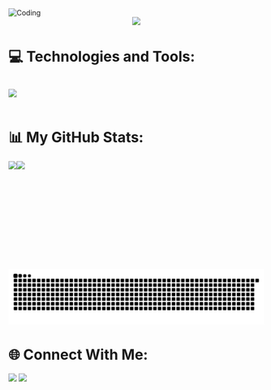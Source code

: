 <img alt="Coding" width="100%" height=300 src="https://user-images.githubusercontent.com/74038190/225813708-98b745f2-7d22-48cf-9150-083f1b00d6c9.gif">

<div align="center">   
    <img src="https://readme-typing-svg.demolab.com?font=Fira+Code&pause=1000&width=435&lines=Hi%2C+everyone!+I'm+Swam+Yi+Phyo(Fish).;Welcome+to+my+Github+profile!;Remember%2C+every+bit+of+effort+counts!)](https://git.io/typing-svg"/>
</div>

# 💻 Technologies and Tools:

<div align="left"><br>
    <img src="https://skillicons.dev/icons?i=html,css,bootstrap,sass,tailwind,js,vue,pinia,vite,react,java,kotlin,dart,flutter,mysql,firebase,git,github,vscode,androidstudio,postman,vercel,netlify,figma" />
</div><br>

# 📊 My GitHub Stats:

<div align="left" style="display: flex; flex-wrap: wrap;">
    <img height="195px" src="https://github-readme-streak-stats.herokuapp.com/?user=fisheeesh&theme=radical&hide_border=true"/>
    <img height="195px" src="https://github-readme-stats.vercel.app/api?username=fisheeesh&theme=radical&hide_border=true&include_all_commits=false&count_private=false"/>
</div><br>

<div align="center">
    <img src="https://raw.githubusercontent.com/fisheeesh/fisheeesh/output/github-snake-dark.svg"/>
</div>
    
# 🌐 Connect With Me:

<div> 
    <a style="text-decoration: none" href="mailto:swanphyo444@gmail.com" target="_blank">
        <img src="https://img.shields.io/badge/Gmail-333333?style=for-the-badge&logo=gmail&logoColor=red" />
    </a>
    <a style="text-decoration: none" href="https://www.instagram.com/fisheeeshhh/" target="_blank">
        <img src="https://img.shields.io/badge/Instagram-333333?style=for-the-badge&logo=instagram&logoColor=pink" />
    </a>
</div>
